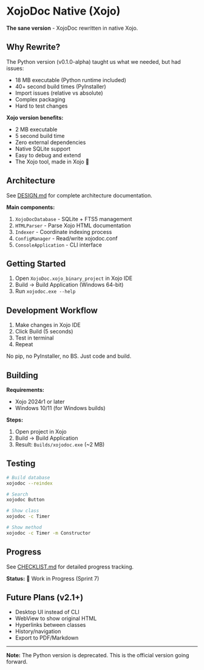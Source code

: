 # XojoDoc Native (Xojo)

**The sane version** - XojoDoc rewritten in native Xojo.

## Why Rewrite?

The Python version (v0.1.0-alpha) taught us what we needed, but had issues:
- 18 MB executable (Python runtime included)
- 40+ second build times (PyInstaller)
- Import issues (relative vs absolute)
- Complex packaging
- Hard to test changes

**Xojo version benefits:**
- 2 MB executable
- 5 second build time
- Zero external dependencies
- Native SQLite support
- Easy to debug and extend
- The Xojo tool, made in Xojo 🎯

## Architecture

See [DESIGN.md](DESIGN.md) for complete architecture documentation.

**Main components:**
1. `XojoDocDatabase` - SQLite + FTS5 management
2. `HTMLParser` - Parse Xojo HTML documentation
3. `Indexer` - Coordinate indexing process
4. `ConfigManager` - Read/write xojodoc.conf
5. `ConsoleApplication` - CLI interface

## Getting Started

1. Open `XojoDoc.xojo_binary_project` in Xojo IDE
2. Build → Build Application (Windows 64-bit)
3. Run `xojodoc.exe --help`

## Development Workflow

1. Make changes in Xojo IDE
2. Click Build (5 seconds)
3. Test in terminal
4. Repeat

No pip, no PyInstaller, no BS. Just code and build.

## Building

**Requirements:**
- Xojo 2024r1 or later
- Windows 10/11 (for Windows builds)

**Steps:**
1. Open project in Xojo
2. Build → Build Application
3. Result: `Builds/xojodoc.exe` (~2 MB)

## Testing

```bash
# Build database
xojodoc --reindex

# Search
xojodoc Button

# Show class
xojodoc -c Timer

# Show method
xojodoc -c Timer -m Constructor
```

## Progress

See [CHECKLIST.md](CHECKLIST.md) for detailed progress tracking.

**Status:** 🚧 Work in Progress (Sprint 7)

## Future Plans (v2.1+)

- Desktop UI instead of CLI
- WebView to show original HTML
- Hyperlinks between classes
- History/navigation
- Export to PDF/Markdown

---

**Note:** The Python version is deprecated. This is the official version going forward.

